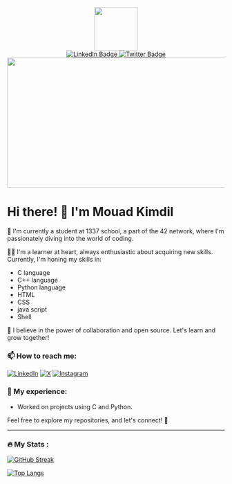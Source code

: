 <div align="center">
  <div id="header">
    <img src="https://media.giphy.com/media/M9gbBd9nbDrOTu1Mqx/giphy.gif" width="100"/>
  </div>

  <div id="badges">
    <a href="https://www.linkedin.com/in/mouad-kimdil-3ba2a6223/">
      <img src="https://img.shields.io/badge/LinkedIn-blue?style=for-the-badge&logo=linkedin&logoColor=white" alt="LinkedIn Badge"/>
    </a>
    <a href="https://twitter.com/mouadMRX1">
      <img src="https://img.shields.io/badge/Twitter-blue?style=for-the-badge&logo=twitter&logoColor=white" alt="Twitter Badge"/>
    </a>
  </div>
</div>

<div align="center">
  <img src="https://media.giphy.com/media/dWesBcTLavkZuG35MI/giphy.gif" width="600" height="300"/>
</div>

# Hi there! 👋 I'm Mouad Kimdil

🌱 I'm currently a student at 1337 school, a part of the 42 network, where I'm passionately diving into the world of coding.

👨‍💻 I'm a learner at heart, always enthusiastic about acquiring new skills. Currently, I'm honing my skills in:
- C language
- C++ language
- Python language
- HTML
- CSS
- java script
- Shell

🚀 I believe in the power of collaboration and open source. Let's learn and grow together!

### 📫 How to reach me:
[![LinkedIn](https://img.shields.io/badge/LinkedIn-0077B5?style=for-the-badge&logo=linkedin&logoColor=white)](https://www.linkedin.com/in/mouad-kimdil-3ba2a6223/)
[![X](https://img.shields.io/badge/X-000000?style=for-the-badge&logo=x&logoColor=white)](https://twitter.com/mouadMRX1)
[![Instagram](https://img.shields.io/badge/Instagram-E4405F?style=for-the-badge&logo=instagram&logoColor=white)](https://www.instagram.com/mouad_kimdil/)

### 💼 My experience:
- Worked on projects using C and Python.

Feel free to explore my repositories, and let's connect! 🚀

---

### :fire: My Stats :
[![GitHub Streak](http://github-readme-streak-stats.herokuapp.com?user=Mouad-kimdil&theme=dark&background=000000)](https://git.io/streak-stats)

[![Top Langs](https://github-readme-stats.vercel.app/api/top-langs/?username=Mouad-kimdil&layout=compact&theme=vision-friendly-dark)](https://github.com/anuraghazra/github-readme-stats)
